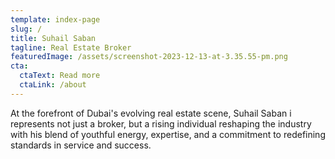 ```yaml
---
template: index-page
slug: /
title: Suhail Saban
tagline: Real Estate Broker
featuredImage: /assets/screenshot-2023-12-13-at-3.35.55-pm.png
cta:
  ctaText: Read more
  ctaLink: /about
---
```

At the forefront of Dubai's evolving real estate scene, Suhail Saban i represents not just a broker, but a rising individual reshaping the industry with his blend of youthful energy, expertise, and a commitment to redefining standards in service and success.